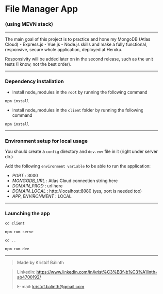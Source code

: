 # File Manager App

### (using MEVN stack)

---

The main goal of this project is to practice and hone my MongoDB (Atlas Cloud) - Express.js - Vue.js - Node.js skills and make a fully functional, responsive, secure whole application, deployed at Heroku.

Responsivity will be added later on in the second release, such as the unit tests (I know, not the best order).

---

### Dependency installation
- Install node_modules in the `root` by running the following command
```
npm install
```
- Install node_modules in the `client` folder by running the following command
```
npm install
```

---

### Environment setup for local usage


You should create a `config` directory and `dev.env` file in it (right under server dir.)

Add the following `environment variable` to be able to run the application:
- _PORT_ : 3000
- _MONGODB_URL_ : Atlas Cloud connection string here
- _DOMAIN_PROD_ : url here
- _DOMAIN_LOCAL_ : http://localhost:8080 (yes, port is needed too)
- _APP_ENVIRONMENT_ : LOCAL

---

### Launching the app

```
cd client
```

```
npm run serve
```

```
cd ..
```

```
npm run dev
```

---

>Made by Kristóf Bálinth
>

> LinkedIn: https://www.linkedin.com/in/krist%C3%B3f-b%C3%A1linth-ab4700192/
>
>E-mail: kristof.balinth@gmail.com
